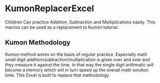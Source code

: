 # KumonReplacerExcel

Children Can practice Addition, Subtraction and Multiplications easily. This macros can be used as a replacement to Kumon tutorial.

## Kumon Methodology

Kumon method works on the basis of regular practice. Especially math small digit addition/subtraction/multiplication is given over and over and they measure it against the time. In that way the single digit arithmatic will become a memory which will in turn speed up the overall math solution time. This Excel is built to replace that methodology
